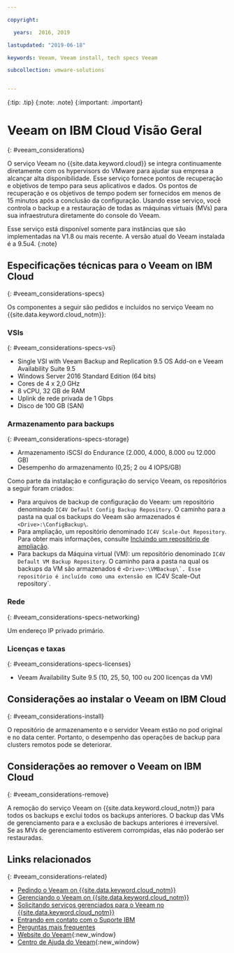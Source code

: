 ```yaml
---

copyright:

  years:  2016, 2019

lastupdated: "2019-06-18"

keywords: Veeam, Veeam install, tech specs Veeam

subcollection: vmware-solutions


---
```


{:tip: .tip}
{:note: .note}
{:important: .important}

# Veeam on IBM Cloud Visão Geral
{: #veeam_considerations}

O serviço Veeam no {{site.data.keyword.cloud}} se integra continuamente diretamente com os hypervisors do VMware para ajudar sua empresa a alcançar alta disponibilidade. Esse serviço fornece pontos de recuperação e objetivos de tempo para seus aplicativos e dados. Os pontos de recuperação e os objetivos de tempo podem ser fornecidos em menos de 15 minutos após a conclusão da configuração. Usando esse serviço, você controla o backup e a restauração de todas as máquinas virtuais (MVs) para sua infraestrutura diretamente do console do Veeam.

Esse serviço está disponível somente para instâncias que são implementadas na V1.8 ou mais recente. A versão atual do Veeam instalada é a 9.5u4.
{:note}

## Especificações técnicas para o Veeam on IBM Cloud
{: #veeam_considerations-specs}

Os componentes a seguir são pedidos e incluídos no serviço Veeam no {{site.data.keyword.cloud_notm}}:

### VSIs
{: #veeam_considerations-specs-vsi}

* Single VSI with Veeam Backup and Replication 9.5 OS Add-on e Veeam Availability Suite 9.5
* Windows Server 2016 Standard Edition (64 bits)
* Cores de 4 x 2,0 GHz
* 8 vCPU, 32 GB de RAM
* Uplink de rede privada de 1 Gbps
* Disco de 100 GB (SAN)

### Armazenamento para backups
{: #veeam_considerations-specs-storage}

* Armazenamento iSCSI do Endurance (2.000, 4.000, 8.000 ou 12.000 GB)
* Desempenho do armazenamento (0,25; 2 ou 4 IOPS/GB)

Como parte da instalação e configuração do serviço Veeam, os repositórios a seguir foram criados:
* Para arquivos de backup de configuração do Veeam: um repositório denominado `IC4V Default Config Backup Repository`. O caminho para a pasta na qual os backups do Veeam são armazenados é `<Drive>:\ConfigBackup\`.
* Para ampliação, um repositório denominado `IC4V Scale-Out Repository`. Para obter mais informações, consulte [Incluindo um repositório de ampliação](/docs/services/vmwaresolutions/services?topic=vmware-solutions-icos_ordering#icos_ordering-scale-repo).
* Para backups da Máquina virtual (VM): um repositório denominado ``IC4V Default VM Backup Repository``. O caminho para a pasta na qual os backups da VM são armazenados é ``<Drive>:\VMBackup\`. Esse repositório é incluído como uma extensão em ``IC4V Scale-Out repository`.

### Rede
{: #veeam_considerations-specs-networking}

Um endereço IP privado primário.

### Licenças e taxas
{: #veeam_considerations-specs-licenses}

* Veeam Availability Suite 9.5 (10, 25, 50, 100 ou 200 licenças da VM)

## Considerações ao instalar o Veeam on IBM Cloud
{: #veeam_considerations-install}

O repositório de armazenamento e o servidor Veeam estão no pod original e no data center. Portanto, o desempenho das operações de backup para clusters remotos pode se deteriorar.

## Considerações ao remover o Veeam on IBM Cloud
{: #veeam_considerations-remove}

A remoção do serviço Veeam on {{site.data.keyword.cloud_notm}} para todos os backups e exclui todos os backups anteriores. O backup das VMs de gerenciamento para e a exclusão de backups anteriores é irreversível. Se as MVs de gerenciamento estiverem corrompidas, elas não poderão ser restauradas.

## Links relacionados
{: #veeam_considerations-related}

* [Pedindo o Veeam on {{site.data.keyword.cloud_notm}}](/docs/services/vmwaresolutions/services?topic=vmware-solutions-veeam_ordering)
* [Gerenciando o Veeam on {{site.data.keyword.cloud_notm}}](/docs/services/vmwaresolutions/services?topic=vmware-solutions-managingveeam)
* [Solicitando serviços gerenciados para o Veeam no {{site.data.keyword.cloud_notm}}](/docs/services/vmwaresolutions/services?topic=vmware-solutions-managing_veeam_services)
* [Entrando em contato com o Suporte IBM](/docs/services/vmwaresolutions/vmonic?topic=vmware-solutions-trbl_support)
* [Perguntas mais frequentes](/docs/services/vmwaresolutions/vmonic?topic=vmware-solutions-faq)
* [Website do Veeam](https://www.veeam.com/){:new_window}
* [Centro de Ajuda do Veeam](https://www.veeam.com/documentation-guides-datasheets.html){:new_window}
